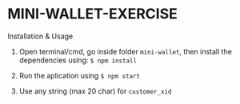 MINI-WALLET-EXERCISE
====================
Installation & Usage

1. Open terminal/cmd, go inside folder `mini-wallet`, then install the dependencies using:
`$ npm install`

2. Run the aplication using
`$ npm start`

3. Use any string (max 20 char) for `customer_xid`
